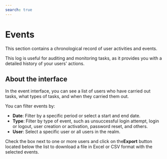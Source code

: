 ```yaml
---
search: true
---
```


# Events

This section contains a chronological record of user activities and events.

This log is useful for auditing and monitoring tasks, as it provides you with a detailed history of your users' actions.

## About the interface

In the event interface, you can see a list of users who have carried out tasks, what types of tasks, and when they carried them out.

You can filter events by:
- **Date**: Filter by a specific period or select a start and end date.
- **Type**: Filter by type of event, such as unsuccessful login attempt, login or logout, user creation or activation, password reset, and others.
- **User**: Select a specific user or all users in the realm.

Check the box next to one or more users and click on the**Export** button located below the list to download a file in Excel or CSV format with the selected events.
